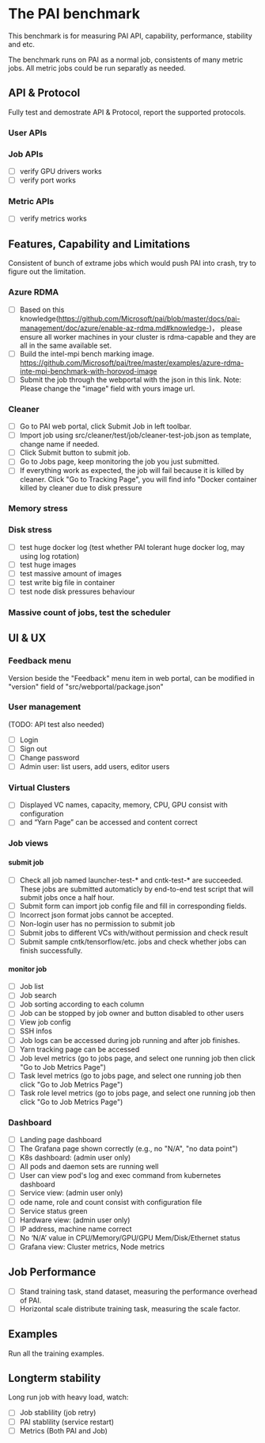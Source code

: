 # The PAI benchmark

This benchmark is for measuring PAI API, capability, performance, stability and etc.

The benchmark runs on PAI as a normal job, consistents of many metric jobs. All metric jobs could be run separatly as needed.

## API & Protocol

Fully test and demostrate API & Protocol, report the supported protocols.

### User APIs

### Job APIs

- [ ] verify GPU drivers works
- [ ] verify port works

### Metric APIs

- [ ] verify metrics works

## Features, Capability and Limitations

Consistent of bunch of extrame jobs which would push PAI into crash, try to figure out the limitation.

### Azure RDMA

- [ ] Based on this knowledge(https://github.com/Microsoft/pai/blob/master/docs/pai-management/doc/azure/enable-az-rdma.md#knowledge-)， please ensure all worker machines in your cluster is rdma-capable and they are all in the same available set.
- [ ] Build the intel-mpi bench marking image. https://github.com/Microsoft/pai/tree/master/examples/azure-rdma-inte-mpi-benchmark-with-horovod-image
- [ ] Submit the job through the webportal with the json in this link. Note: Please change the "image" field with yours image url.

### Cleaner

- [ ] Go to PAI web portal, click Submit Job in left toolbar.
- [ ] Import job using src/cleaner/test/job/cleaner-test-job.json as template, change name if needed.
- [ ] Click Submit button to submit job.
- [ ] Go to Jobs page, keep monitoring the job you just submitted.
- [ ] If everything work as expected, the job will fail because it is killed by cleaner. Click "Go to Tracking Page", you will find info "Docker container killed by cleaner due to disk pressure

### Memory stress

### Disk stress

- [ ] test huge docker log (test whether PAI tolerant huge docker log, may using log rotation)
- [ ] test huge images
- [ ] test massive amount of images
- [ ] test write big file in container
- [ ] test node disk pressures behaviour

### Massive count of jobs, test the scheduler

## UI & UX

### Feedback menu

Version beside the "Feedback" menu item in web portal, can be modified in "version" field of "src/webportal/package.json"

### User management

(TODO: API test also needed)

- [ ] Login
- [ ] Sign out
- [ ] Change password
- [ ] Admin user: list users, add users, editor users

### Virtual Clusters

- [ ] Displayed VC names, capacity, memory, CPU, GPU consist with configuration
- [ ] and “Yarn Page” can be accessed and content correct

### Job views

#### submit job

- [ ] Check all job named launcher-test-* and cntk-test-* are succeeded. These jobs are submitted automaticly by end-to-end test script that will submit jobs once a half hour.
- [ ] Submit form can import job config file and fill in corresponding fields.
- [ ] Incorrect json format jobs cannot be accepted.
- [ ] Non-login user has no permission to submit job
- [ ] Submit jobs to different VCs with/without permission and check result
- [ ] Submit sample cntk/tensorflow/etc. jobs and check whether jobs can finish successfully.

#### monitor job

- [ ] Job list
- [ ] Job search
- [ ] Job sorting according to each column
- [ ] Job can be stopped by job owner and button disabled to other users
- [ ] View job config
- [ ] SSH infos
- [ ] Job logs can be accessed during job running and after job finishes.
- [ ] Yarn tracking page can be accessed
- [ ] Job level metrics (go to jobs page, and select one running job then click "Go to Job Metrics Page")
- [ ] Task level metrics (go to jobs page, and select one running job then click "Go to Job Metrics Page")
- [ ] Task role level metrics (go to jobs page, and select one running job then click "Go to Job Metrics Page")

### Dashboard

- [ ] Landing page dashboard
- [ ] The Grafana page shown correctly (e.g., no "N/A", "no data point")
- [ ] K8s dashboard: (admin user only)
- [ ] All pods and daemon sets are running well
- [ ] User can view pod's log and exec command from kubernetes dashboard
- [ ] Service view: (admin user only)
- [ ] ode name, role and count consist with configuration file
- [ ] Service status green
- [ ] Hardware view: (admin user only)
- [ ] IP address, machine name correct
- [ ] No ‘N/A’ value in CPU/Memory/GPU/GPU Mem/Disk/Ethernet status
- [ ] Grafana view: Cluster metrics, Node metrics

## Job Performance

- [ ] Stand training task, stand dataset, measuring the performance overhead of PAI.
- [ ] Horizontal scale distribute training task, measuring the scale factor.

## Examples

Run all the training examples.

## Longterm stability

Long run job with heavy load, watch:

- [ ] Job stablility (job retry)
- [ ] PAI stablility (service restart)
- [ ] Metrics (Both PAI and Job)
